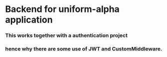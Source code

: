# Backend for uniform-alpha application

### This works together with a authentication project
### hence why there are some use of JWT and CustomMiddleware.
